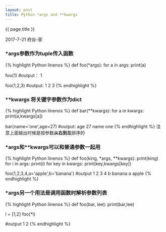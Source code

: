 ```yaml
---
layout: post
title: Python *args and **kwargs
---
```


{{ page.title }}

<p class="meta">2017-7-21 府谷-家 </p>

### \*args参数作为tuple传入函数
{% highlight Python linenos %}
def foo(*args):
    for a in args:
        print(a)

foo(1)
#output：
1

foo(1,2,3)
#output:
1 
2
3
{% endhighlight %}

### \*\*kwargs 将关键字参数作为dict
{% highlight Python linenos %}
def bar(**kwargs):
    for a in kwargs:
        print(a,kwargs[a])

bar(name='one',age=27)
#output:
age 27
name one
{% endhighlight %}
注意上面输出时候是按参数**从右到左**排序的

### \*args和\*\*kwargs可以和普通参数一起用
{% highlight Python linenos %}
def foo(king, *args, **kwargs):
    print(king)
    for i in args:
        print(i)
    for key in kwargs:
        print(key,kwargs[key])

foo(1,2,3,4,a='apple',b='banana')
#output
1
2
3
4
b banana
a apple
{% endhighlight %}

### \*args另一个用法是调用函数时解析参数列表
{% highlight Python linenos %}
def foo(bar, lee):
    print(bar,lee)

l = [1,2]
foo(*l)

#output
1 2
{% endhighlight %}
